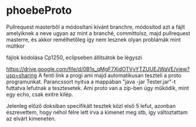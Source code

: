 # phoebeProto
Pullrequest masterből a módosítani kívánt branchre, módosítod azt a fájlt amelyiknek a neve ugyan az mint a branché, committolsz, majd pullrequest masterre, és akkor remélhetőleg így nem lesznek olyan problámák mint múltkor

fájlok kódolása Cp1250, eclipseben állítsátok be légyszi

https://drive.google.com/file/d/0B1s_qMgF7XidOTVyYTZUUEJWaVE/view?usp=sharing
A fenti link a progi ami majd automatikusan teszteli a proto programunkat. Parancssort nyitva a mappában "java -jar Tester.jar"-t futtatva lefutnak a tesztesetek. Ami proto van a zip-ben úgy működik, mint egy echo, csak exitre kilép.

Jelenleg előző doksiban specifikált tesztek közl első 5 lefut, azonban észrevettem, hogy néhol félre lett írva a kimenet meg stb, így változtattam az elvárt kimeneten.
